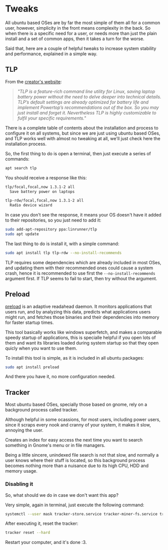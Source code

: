 # Tweaks

All ubuntu based OSes are by far the most simple of them all for a common user, however, simplicity in the front means complexity in the back. So when there is a specific need for a user, or needs more than just the plain install and a set of common apps, then it takes a turn for the worse.

Said that, here are a couple of helpful tweaks to increase system stability and performance, explained in a simple way.

## TLP

From the [creator's  website](https://linrunner.de/tlp/):

> _"TLP is a feature-rich command line utility for Linux, saving laptop battery power without the need to delve deeper into technical details._
> _TLP’s default settings are already optimized for battery life and implement Powertop’s recommendations out of the box. So you may just install and forget it._
> _Nevertheless TLP is highly customizable to fulfil your specific requirements."_

There is a complete table of contents about the installation and process to configure it on all systems, but since we are just using ubuntu based OSes, and TLP works well with almost no tweaking at all, we'll just check here the installation process.

So, the first thing to do is open a terminal, then just execute a series of commands:

```bash
apt search tlp
```

You should receive a response like this:

```bash
tlp/focal,focal,now 1.3.1-2 all
  Save battery power on laptops

tlp-rdw/focal,focal,now 1.3.1-2 all
  Radio device wizard
```

In case you don't see the response, it means your OS doesn't have it added to their repositories, so you just need to add it:

```bash
sudo add-apt-repository ppa:linrunner/tlp
sudo apt update
```

The last thing to do is install it, with a simple command:

```bash
sudo apt install tlp tlp-rdw --no-install-recommends
```

TLP requires some dependencies which are already included in most OSes, and updating them with their recommended ones could cause a system crash, hence it is recommended to use first the `--no-install-recommends` argument first. If TLP seems to fail to start, then try without the argument.

## Preload

[preload](https://sourceforge.net/projects/preload/) is an adaptive readahead daemon. It monitors applications that users run, and by analyzing this data, predicts what applications users might run, and fetches those binaries and their dependencies into memory for faster startup times.

This tool basically works like windows superfetch, and makes a comparable speedy startup of applications, this is specialle helpful if you open lots of them and want its libraries loaded during system startup so that they open quicly when you want to use them.

To install this tool is simple, as it is included in all ubuntu packages:

```bash
sudo apt install preload
```

And there you have it, no more configuration needed.

## Tracker

Most ubuntu based OSes, specially those based on gnome, rely on a background process called tracker.

Although helpful in some ocassions, for most users, including power users, since it scraps every nook and cranny of your system, it makes it slow, annoying the user.

Creates an index for easy access the next time you want to search something in Gnome's menu or in file managers.

Being a little sincere, unindexed file search is not that slow, and normally a user knows where their stuff is located, so this background process becomes nothing more than a nuisance due to its high CPU, HDD and memory usage.

### Disabling it

So, what should we do in case we don't want this app?

Very simple, again in terminal, just execute the following command:

```bash
systemctl --user mask tracker-store.service tracker-miner-fs.service tracker-miner-rss.service tracker-extract.service tracker-miner-apps.service tracker-writeback.service
```

After executing it, reset the tracker:

```bash
tracker reset --hard
```

Restart your computer, and it's done :3.
